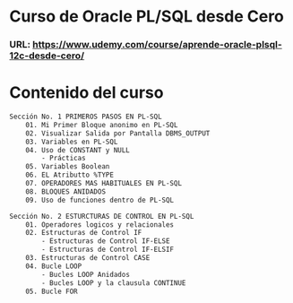 # Curso de Oracle PL/SQL desde Cero
### URL: https://www.udemy.com/course/aprende-oracle-plsql-12c-desde-cero/

# Contenido del curso
```bash
Sección No. 1 PRIMEROS PASOS EN PL-SQL
    01. Mi Primer Bloque anonimo en PL-SQL
    02. Visualizar Salida por Pantalla DBMS_OUTPUT
    03. Variables en PL-SQL
    04. Uso de CONSTANT y NULL
        - Prácticas
    05. Variables Boolean
    06. EL Atributto %TYPE
    07. OPERADORES MAS HABITUALES EN PL-SQL
    08. BLOQUES ANIDADOS
    09. Uso de funciones dentro de PL-SQL

Sección No. 2 ESTURCTURAS DE CONTROL EN PL-SQL   
    01. Operadores logicos y relacionales 
    02. Estructuras de Control IF
        - Estructuras de Control IF-ELSE
        - Estructuras de Control IF-ELSIF
    03. Estructuras de Control CASE
    04. Bucle LOOP
        - Bucles LOOP Anidados
        - Bucles LOOP y la clausula CONTINUE
    05. Bucle FOR
```